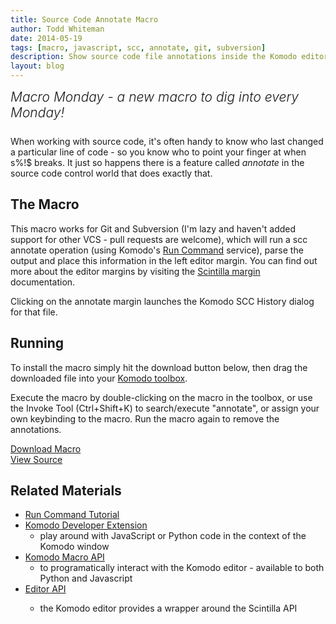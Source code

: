 ```yaml
---
title: Source Code Annotate Macro
author: Todd Whiteman
date: 2014-05-19
tags: [macro, javascript, scc, annotate, git, subversion]
description: Show source code file annotations inside the Komodo editor margin.
layout: blog
---
```


<div class="centered">
<h2 style="font-weight: 300; margin: 10px 0 25px 0"><em>Macro Monday - a new macro to dig into every Monday!</em></h2>
</div>

When working with source code, it's often handy to know who last changed a
particular line of code - so you know who to point your finger at when s%!$
breaks. It just so happens there is a feature called *annotate* in the source
code control world that does exactly that.

## The Macro

This macro works for Git and Subversion (I'm lazy and haven't added support for
other VCS - pull requests are welcome), which will run a scc annotate operation
(using Komodo's [Run Command] service), parse the output and place this
information in the left editor margin. You can find out more about the editor
margins by visiting the [Scintilla margin] documentation.

Clicking on the annotate margin launches the Komodo SCC History dialog for that
file.

## Running

To install the macro simply hit the download button below, then drag the downloaded
file into your [Komodo toolbox].

Execute the macro by double-clicking on the macro in the toolbox, or use the
Invoke Tool (Ctrl+Shift+K) to search/execute "annotate", or assign your own
keybinding to the macro. Run the macro again to remove the annotations.

<div class="inline centered">
<a href="/files/macros/SCC_Annotate.komodotool" class="button primary">
    <i class="icon icon-download"></i>
    Download Macro
</a>
<div class="spacer-half"></div>
<span>
    <i class="icon icon-github"></i>
    <a href="https://github.com/Komodo/macros/blob/master/scc_annotate.js" target="_blank">View Source</a>
</span>
</div>

## Related Materials

* [Run Command Tutorial](/framed/?http://docs.activestate.com/komodo/8.5/tutorial/runcmdtut.html)
* [Komodo Developer Extension](/framed/?http://community.activestate.com/node/1824)
  - play around with JavaScript or Python code in the context of the Komodo window
* [Komodo Macro API](/framed/?http://docs.activestate.com/komodo/8.5/macroapi.html)
  - to programatically interact with the Komodo editor - available to both
    Python and Javascript
* [Editor API](http://www.scintilla.org/ScintillaDoc.html)
  - the Komodo editor provides a wrapper around the Scintilla API


    [Run Command]: https://github.com/Komodo/KomodoEdit/blob/trunk/src/run/koIRunService.idl#L367
    [Scintilla margin]: http://www.scintilla.org/ScintillaDoc.html#Margins
    [Komodo toolbox]: /framed/?http://docs.activestate.com/komodo/8.5/toolbox.html
